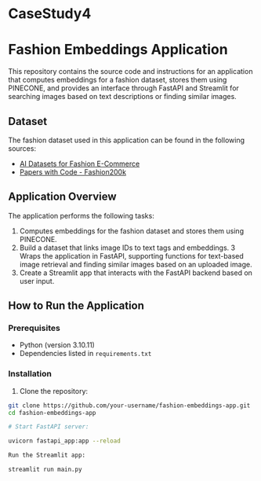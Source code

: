 # CaseStudy4

# Fashion Embeddings Application

This repository contains the source code and instructions for an application that computes embeddings for a fashion dataset, stores them using PINECONE, and provides an interface through FastAPI and Streamlit for searching images based on text descriptions or finding similar images.

## Dataset

The fashion dataset used in this application can be found in the following sources:
- [AI Datasets for Fashion E-Commerce](https://maadaa-ai.medium.com/ai-datasets-for-fashion-e-commerce-open-vs-commercial-and-the-trends-2b1937f5787b)
- [Papers with Code - Fashion200k](https://paperswithcode.com/datasets?q=Fashion200k)

## Application Overview

The application performs the following tasks:

1. Computes embeddings for the fashion dataset and stores them using PINECONE.
2. Build a dataset that links image IDs to text tags and embeddings.
3 Wraps the application in FastAPI, supporting functions for text-based image retrieval and finding similar images based on an uploaded image.
4. Create a Streamlit app that interacts with the FastAPI backend based on user input.

## How to Run the Application

### Prerequisites

- Python (version 3.10.11)
- Dependencies listed in `requirements.txt`

### Installation

1. Clone the repository:

```bash
git clone https://github.com/your-username/fashion-embeddings-app.git
cd fashion-embeddings-app

# Start FastAPI server:

uvicorn fastapi_app:app --reload

Run the Streamlit app:

streamlit run main.py


